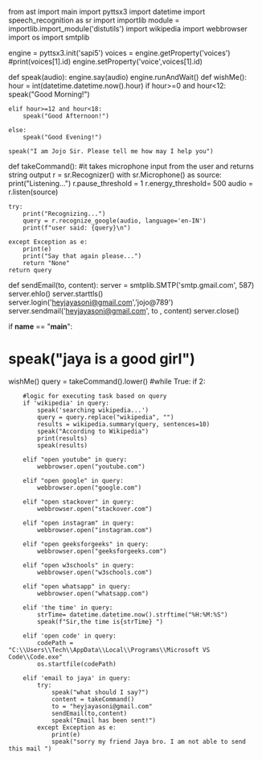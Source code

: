 from ast import main
import pyttsx3
import datetime
import speech_recognition as sr
import importlib
module = importlib.import_module('distutils')
import wikipedia
import webbrowser
import os
import  smtplib

engine = pyttsx3.init('sapi5')
voices = engine.getProperty('voices')
#print(voices[1].id)
engine.setProperty('voice',voices[1].id)

def speak(audio):
    engine.say(audio)
    engine.runAndWait()
def wishMe():
    hour = int(datetime.datetime.now().hour)
    if hour>=0 and hour<12:
        speak("Good Morning!")

    elif hour>=12 and hour<18:
        speak("Good Afternoon!")

    else:
        speak("Good Evening!")
    
    speak("I am Jojo Sir. Please tell me how may I help you")

def takeCommand():
    #it takes microphone input from the user and returns string output
    r = sr.Recognizer()
    with  sr.Microphone() as source:
        print("Listening...")
        r.pause_threshold = 1
        r.energy_threshold= 500
        audio = r.listen(source)
    
    try:
        print("Recognizing...")
        query = r.recognize_google(audio, language='en-IN')
        print(f"user said: {query}\n")

    except Exception as e:
        print(e)
        print("Say that again please...")
        return "None"
    return query
def sendEmail(to, content):
    server = smtplib.SMTP('smtp.gmail.com', 587)
    server.ehlo()
    server.starttls()
    server.login('heyjayasoni@gmail.com','jojo@789')
    server.sendmail('heyjayasoni@gmail.com', to , content)
    server.close()

if __name__ == "__main__":
   # speak("jaya is a good girl")
   wishMe()
   query = takeCommand().lower()
   #while True:
   if  2:
        
        #logic for executing task based on query
        if 'wikipedia' in query:
            speak('searching wikipedia...')
            query = query.replace("wikipedia", "")
            results = wikipedia.summary(query, sentences=10)
            speak("According to Wikipedia")
            print(results)
            speak(results)
        
        elif "open youtube" in query:
            webbrowser.open("youtube.com")

        elif "open google" in query:
            webbrowser.open("google.com")

        elif "open stackover" in query:
            webbrowser.open("stackover.com")

        elif "open instagram" in query:
            webbrowser.open("instagram.com")
        
        elif "open geeksforgeeks" in query:
            webbrowser.open("geeksforgeeks.com")

        elif "open w3schools" in query:
            webbrowser.open("w3schools.com")

        elif "open whatsapp" in query:
            webbrowser.open("whatsapp.com")

        elif 'the time' in query:
            strTime= datetime.datetime.now().strftime("%H:%M:%S")
            speak(f"Sir,the time is{strTime} ")

        elif 'open code' in query:
            codePath = "C:\\Users\\Tech\\AppData\\Local\\Programs\\Microsoft VS Code\\Code.exe"
            os.startfile(codePath)
        
        elif 'email to jaya' in query:
            try:
                speak("what should I say?")
                content = takeCommand()
                to = "heyjayasoni@gmail.com"
                sendEmail(to,content)
                speak("Email has been sent!")
            except Exception as e:
                print(e)
                speak("sorry my friend Jaya bro. I am not able to send this mail ")
